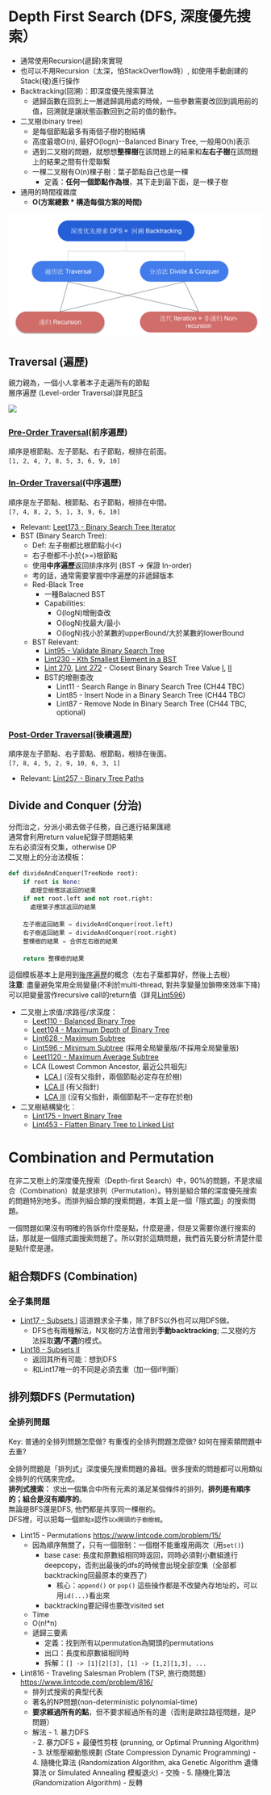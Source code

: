 # Depth First Search (DFS, 深度優先搜索）

- 通常使用Recursion(遞歸)來實現
- 也可以不用Recursion（太深，怕StackOverflow時）, 如使用手動創建的Stack(棧)進行操作
- Backtracking(回溯)：即深度優先搜索算法
  - 遞歸函數在回到上一層遞歸調用處的時候，一些參數需要改回到調用前的值，回溯就是讓狀態函數回到之前的值的動作。 
- 二叉樹(binary tree)
  - 是每個節點最多有兩個子樹的樹結構
  - 高度最壞O(n), 最好O(logn)--Balanced Binary Tree, 一般用O(h)表示
  - 遇到二叉樹的問題，就想想**整棵樹**在該問題上的結果和**左右子樹**在該問題上的結果之間有什麼聯繫
  - 一棵二叉樹有O(n)棵子樹：葉子節點自己也是一棵
    - 定義：**任何一個節點作為根**，其下走到最下面，是一棵子樹 
- 通用的時間複雜度
  - **O(方案總數 * 構造每個方案的時間)**

<img src="../images/Dfs_cate.png" />
 
## Traversal (遍歷) 
親力親為，一個小人拿著本子走遍所有的節點\
層序遍歷 (Level-order Traversal)詳見[BFS](https://github.com/chkao831/Algo_learning_notes/tree/main/BFS)

<img src="https://ithelp.ithome.com.tw/upload/images/20181028/20111557YgB20xzqR3.jpg" />

### [Pre-Order Traversal](https://github.com/chkao831/Algo_learning_notes/blob/main/DFS/LeetCode_144_Binary-Tree-Preorder-Traversal.md)(前序遍歷)
順序是根節點、左子節點、右子節點，根排在前面。\
`[1, 2, 4, 7, 8, 5, 3, 6, 9, 10]`
### [In-Order Traversal](https://github.com/chkao831/Algo_learning_notes/blob/main/DFS/LeetCode_94_Binary-Tree-Inorder-Traversal.md)(中序遍歷)
順序是左子節點、根節點、右子節點，根排在中間。\
`[7, 4, 8, 2, 5, 1, 3, 9, 6, 10]`
- Relevant: [Leet173 - Binary Search Tree Iterator](https://github.com/chkao831/Algo_learning_notes/blob/main/DFS/LeetCode_173_Binary-Search-Tree-Iterator.md)
- BST (Binary Search Tree): 
  - Def: 左子樹都比根節點小(<)
  - 右子樹都不小於(>=)根節點
  - 使用**中序遍歷**返回排序序列 (BST -> 保證 In-order)
  - 考的話，通常需要掌握中序遍歷的非遞歸版本
  - Red-Black Tree
    - 一種Balacned BST
    - Capabilities: 
      - O(logN)增刪查改
      - O(logN)找最大/最小
      - O(logN)找小於某數的upperBound/大於某數的lowerBound
  - BST Relevant:
    - [Lint95 - Validate Binary Search Tree](https://github.com/chkao831/Algo_learning_notes/blob/main/DFS/LintCode_95_Validate-Binary-Search-Tree.md)
    - [Lint230 - Kth Smallest Element in a BST](https://github.com/chkao831/Algo_learning_notes/blob/main/DFS/LintCode_230_Kth-Smallest-Element-in-a-BST.md)
    - [Lint 270](https://github.com/chkao831/Algo_learning_notes/blob/main/DFS/LeetCode_270_Closest-Binary-Search-Tree-Value.md), [Lint 272](https://github.com/chkao831/Algo_learning_notes/blob/main/DFS/LeetCode_272_Closest-Binary-Search-Tree-Value-II.md) - Closest Binary Search Tree Value [I](https://github.com/chkao831/Algo_learning_notes/blob/main/DFS/LeetCode_270_Closest-Binary-Search-Tree-Value.md), [II](https://github.com/chkao831/Algo_learning_notes/blob/main/DFS/LeetCode_272_Closest-Binary-Search-Tree-Value-II.md)
    - BST的增刪查改
      - Lint11 - Search Range in Binary Search Tree (CH44 TBC)
      - Lint85 - Insert Node in a Binary Search Tree (CH44 TBC)
      - Lint87 - Remove Node in Binary Search Tree (CH44 TBC, optional)
### [Post-Order Traversal](https://github.com/chkao831/Algo_learning_notes/blob/main/DFS/LeetCode_145_Binary-Tree-Postorder-Traversal.md)(後續遍歷)
順序是左子節點、右子節點、根節點，根排在後面。\
`[7, 8, 4, 5, 2, 9, 10, 6, 3, 1]`
- Relevant: [Lint257 - Binary Tree Paths](https://github.com/chkao831/Algo_learning_notes/blob/main/DFS/LeetCode_257_Binary-Tree-Paths.md)
## Divide and Conquer (分治)
分而治之，分派小弟去做子任務，自己進行結果匯總\
通常會利用return value紀錄子問題結果\
左右必須沒有交集，otherwise DP\
二叉樹上的分治法模板：
```python
def divideAndConquer(TreeNode root):
    if root is None:
      處理空樹應該返回的結果
    if not root.left and not root.right:
      處理葉子應該返回的結果

    左子樹返回結果 = divideAndConquer(root.left)
    右子樹返回結果 = divideAndConquer(root.right)
    整棵樹的結果 = 合併左右樹的結果

    return 整棵樹的結果
```

這個模板基本上是用到[後序遍歷](https://github.com/chkao831/Algo_learning_notes/blob/main/DFS/LeetCode_145_Binary-Tree-Postorder-Traversal.md)的概念（左右子葉都算好，然後上去根）\
**注意**: 盡量避免常用全局變量(不利於multi-thread, 對共享變量加鎖帶來效率下降)可以把變量當作recursive call的return值（詳見[Lint596](https://github.com/chkao831/Algo_learning_notes/blob/main/DFS/LintCode_596_Minimum-Subtree.md))

- 二叉樹上求值/求路徑/求深度：
  - [Leet110 - Balanced Binary Tree](https://github.com/chkao831/Algo_learning_notes/blob/main/DFS/LeetCode_110_Balanced-Binary-Tree.md)
  - [Leet104 - Maximum Depth of Binary Tree](https://github.com/chkao831/Algo_learning_notes/blob/main/DFS/LeetCode_104_Maximum-Depth-of-Binary-Tree.md)
  - [Lint628 - Maximum Subtree](https://github.com/chkao831/Algo_learning_notes/blob/main/DFS/LintCode_628_Maximum-Subtree.md)
  - [Lint596 - Minimum Subtree](https://github.com/chkao831/Algo_learning_notes/blob/main/DFS/LintCode_596_Minimum-Subtree.md) (採用全局變量版/不採用全局變量版)
  - [Leet1120 - Maximum Average Subtree](https://github.com/chkao831/Algo_learning_notes/blob/main/DFS/LeetCode_1120_Maximum-Average-Subtree.md)
  - LCA (Lowest Common Ancestor, 最近公共祖先)
    - [LCA I](https://github.com/chkao831/Algo_learning_notes/blob/main/DFS/LintCode_88_Lowest-Common-Ancestor-of-a-Binary-Tree.md) (沒有父指針，兩個節點必定存在於樹) 
    - [LCA II](https://github.com/chkao831/Algo_learning_notes/blob/main/DFS/LintCode_474_Lowest-Common-Ancestor-II.md) (有父指針)
    - [LCA III](https://github.com/chkao831/Algo_learning_notes/blob/main/DFS/LintCode_578_Lowest-Common-Ancestor-III.md) (沒有父指針，兩個節點不一定存在於樹) 
- 二叉樹結構變化：
  - [Lint175 - Invert Binary Tree](https://github.com/chkao831/Algo_learning_notes/blob/main/DFS/LintCode_175_Invert-Binary-Tree.md)
  - [Lint453 - Flatten Binary Tree to Linked List](https://github.com/chkao831/Algo_learning_notes/blob/main/DFS/LintCode_453_Flatten-Binary-to-Linked-List.md)

# Combination and Permutation
在非二叉樹上的深度優先搜索（Depth-first Search）中，90%的問題，不是求組合（Combination）就是求排列（Permutation）。特別是組合類的深度優先搜索的問題特別地多。而排列組合類的搜索問題，本質上是一個「隱式圖」的搜索問題。

一個問題如果沒有明確的告訴你什麼是點，什麼是邊，但是又需要你進行搜索的話，那就是一個隱式圖搜索問題了。所以對於這類問題，我們首先要分析清楚什麼是點什麼是邊。

## 組合類DFS (Combination)
### 全子集問題
- [Lint17 - Subsets I](https://github.com/chkao831/Algo_learning_notes/blob/main/BFS/LintCode_17_Subsets.md) 這道題求全子集，除了BFS以外也可以用DFS做。
  - DFS也有兩種解法，N叉樹的方法會用到**手動backtracking**; 二叉樹的方法採取**選/不選**的模式。
- [Lint18 - Subsets II](https://github.com/chkao831/Algo_learning_notes/blob/main/DFS/LintCode_18_Subsets-II.md)
  - 返回其所有可能：想到DFS    
  - 和Lint17唯一的不同是必須去重（加一個if判斷）
## 排列類DFS (Permutation)
### 全排列問題
Key: 普通的全排列問題怎麼做? 有重復的全排列問題怎麼做? 如何在搜索類問題中去重? 

全排列問題是「排列式」深度優先搜索問題的鼻祖。很多搜索的問題都可以用類似全排列的代碼來完成。\
**排列式搜索：** 求出一個集合中所有元素的滿足某個條件的排列，**排列是有順序的；組合是沒有順序的**。\
無論是BFS還是DFS, 他們都是共享同一棵樹的。\
DFS裡，可以把每一個`節點x`認作`以x開頭的子樹樹根`。

- Lint15 - Permutations https://www.lintcode.com/problem/15/
  - 因為順序無關了，只有一個限制：一個樹不能重複用兩次（用`set()`)
    - base case: 長度和原數組相同時返回，同時必須對小數組進行deepcopy，否則出最後的dfs的時候會出現全部空集（全部都backtracking回最原本的東西了）
      - 核心：`append()` or `pop()` 這些操作都是不改變內存地址的，可以用`id(...)`看出來 
    - backtracking要記得也要改visited set
  -  Time
    -  O(n!*n)
  - 遞歸三要素
    - 定義：找到所有以permutation為開頭的permutations
    - 出口：長度和原數組相同時
    - 拆解：`[] -> [1][2][3], [1] -> [1,2][1,3], ...`
- Lint816 - Traveling Salesman Problem (TSP, 旅行商問題） https://www.lintcode.com/problem/816/
  -  排列式搜索的典型代表
  -  著名的NP問題(non-deterministic polynomial-time)
  -  **要求經過所有的點**，但不要求經過所有的邊（否則是歐拉路徑問題，是P問題）
    -  解法
      - 1. 暴力DFS  
      - 2. 暴力DFS + 最優性剪枝 (prunning, or Optimal Prunning Algorithm)
      - 3. 狀態壓縮動態規劃 (State Compression Dynamic Programming)
      - 4. 隨機化算法 (Randomization Algorithm, aka Genetic Algorithm 遺傳算法 or Simulated Annealing 模擬退火) - 交換
      - 5. 隨機化算法 (Randomization Algorithm) - 反轉

